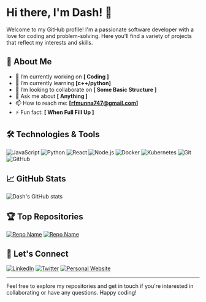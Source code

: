 # Hi there, I'm Dash! 👋

Welcome to my GitHub profile! I'm a passionate software developer with a love for coding and problem-solving. Here you'll find a variety of projects that reflect my interests and skills.

## 🚀 About Me

- 🔭 I’m currently working on **[ Coding ]**
- 🌱 I’m currently learning **[c++/python]**
- 👯 I’m looking to collaborate on **[ Some Basic Structure ]**
- 💬 Ask me about **[ Anything ]**
- 📫 How to reach me: **[rfmunna747@gmail.com]**
- ⚡ Fun fact: **[ When Full Fill Up ]**

## 🛠️ Technologies & Tools

![JavaScript](https://img.shields.io/badge/-JavaScript-F7DF1E?style=flat&logo=javascript&logoColor=black)
![Python](https://img.shields.io/badge/-Python-3776AB?style=flat&logo=python&logoColor=white)
![React](https://img.shields.io/badge/-React-61DAFB?style=flat&logo=react&logoColor=black)
![Node.js](https://img.shields.io/badge/-Node.js-339933?style=flat&logo=node.js&logoColor=white)
![Docker](https://img.shields.io/badge/-Docker-2496ED?style=flat&logo=docker&logoColor=white)
![Kubernetes](https://img.shields.io/badge/-Kubernetes-326CE5?style=flat&logo=kubernetes&logoColor=white)
![Git](https://img.shields.io/badge/-Git-F05032?style=flat&logo=git&logoColor=white)
![GitHub](https://img.shields.io/badge/-GitHub-181717?style=flat&logo=github&logoColor=white)

## 📈 GitHub Stats

![Dash's GitHub stats](https://github-readme-stats.vercel.app/api?username=dashcodeport&show_icons=true&theme=radical)

## 🏆 Top Repositories

[![Repo Name](https://github-readme-stats.vercel.app/api/pin/?username=dashcodeport&repo=repository-name&theme=radical)](https://github.com/dashcodeport/repository-name)
[![Repo Name](https://github-readme-stats.vercel.app/api/pin/?username=dashcodeport&repo=repository-name&theme=radical)](https://github.com/dashcodeport/repository-name)

## 🤝 Let's Connect

[![LinkedIn](https://img.shields.io/badge/-LinkedIn-0077B5?style=flat&logo=linkedin&logoColor=white)](https://www.linkedin.com/in/your-linkedin-profile/)
[![Twitter](https://img.shields.io/badge/-Twitter-1DA1F2?style=flat&logo=twitter&logoColor=white)](https://twitter.com/your-twitter-profile/)
[![Personal Website](https://img.shields.io/badge/-Website-000000?style=flat&logo=about.me&logoColor=white)](https://your-personal-website.com)

---

Feel free to explore my repositories and get in touch if you're interested in collaborating or have any questions. Happy coding!
